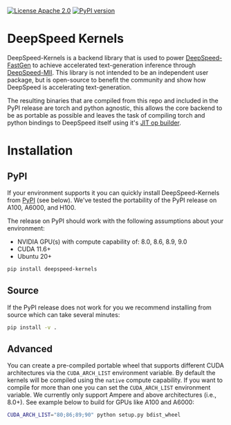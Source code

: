 [![License Apache 2.0](https://badgen.net/badge/license/apache2.0/blue)](https://github.com/deepspeedai/DeepSpeed/blob/master/LICENSE)
[![PyPI version](https://badge.fury.io/py/deepspeed-kernels.svg)](https://pypi.org/project/deepspeed-kernels/)

# DeepSpeed Kernels

DeepSpeed-Kernels is a backend library that is used to power [DeepSpeed-FastGen](https://github.com/deepspeedai/DeepSpeed/tree/master/blogs/deepspeed-fastgen) to achieve accelerated text-generation inference through [DeepSpeed-MII](https://github.com/deepspeedai/DeepSpeed-mii). This library is not intended to be an independent user package, but is open-source to benefit the community and show how DeepSpeed is accelerating text-generation.

The resulting binaries that are compiled from this repo and included in the PyPI release are torch and python agnostic, this allows the core backend to be as portable as possible and leaves the task of compiling torch and python bindings to DeepSpeed itself using it's [JIT op builder](https://github.com/deepspeedai/DeepSpeed/tree/master/op_builder).

# Installation

## PyPI

If your environment supports it you can quickly install DeepSpeed-Kernels from [PyPI](https://pypi.org/project/deepspeed-kernels/) (see below). We've tested the portability of the PyPI release on A100, A6000, and H100.

The release on PyPI should work with the following assumptions about your environment:
* NVIDIA GPU(s) with compute capability of: 8.0, 8.6, 8.9, 9.0
* CUDA 11.6+
* Ubuntu 20+

```bash
pip install deepspeed-kernels
```

## Source
If the PyPI release does not work for you we recommend installing from source which can take several minutes:
```bash
pip install -v .
```

## Advanced

You can create a pre-compiled portable wheel that supports different CUDA architectures via the `CUDA_ARCH_LIST` environment variable. By default the kernels will be compiled using the `native` compute capability. If you want to compile for more than one you can set the `CUDA_ARCH_LIST` environment variable. We currently only support Ampere and above architectures (i.e., 8.0+). See example below to build for GPUs like A100 and A6000:
```bash
CUDA_ARCH_LIST="80;86;89;90" python setup.py bdist_wheel
```
